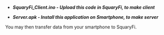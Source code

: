 * ***SquaryFi_Client.ino - Upload this code in SquaryFi, to make client***

* ***Server.apk - Install this application on Smartphone, to make server***

You may then transfer data from your smartphone to SquaryFi.

